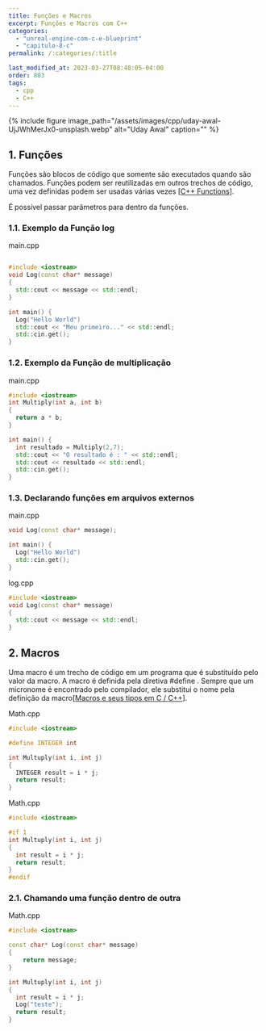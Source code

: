 ```yaml
---
title: Funções e Macros
excerpt: Funções e Macros com C++
categories: 
  - "unreal-engine-com-c-e-blueprint"
  - "capitulo-8-c"
permalink: /:categories/:title

last_modified_at: 2023-03-27T08:48:05-04:00
order: 803
tags:
  - cpp
  - C++ 
---
```


{% include figure image_path="/assets/images/cpp/uday-awal-UjJWhMerJx0-unsplash.webp" alt="Uday Awal" caption="" %}

## 1. Funções

Funções são blocos de código que somente são executados quando são chamados. Funções podem ser reutilizadas em outros trechos de código, uma vez definidas podem ser usadas várias vezes [[C++ Functions](https://www.w3schools.com/cpp/cpp_functions.asp)].

É possível passar parâmetros para dentro da funções.

### 1.1. Exemplo da Função log

main.cpp

```cpp

#include <iostream>
void Log(const char* message)
{
  std::cout << message << std::endl;
}

int main() {
  Log("Hello World")
  std::cout << "Meu primeiro..." << std::endl;
  std::cin.get();
}
```

### 1.2. Exemplo da Função de multiplicação

main.cpp

```cpp
#include <iostream>
int Multiply(int a, int b)
{
  return a * b;
}

int main() {
  int resultado = Multiply(2,7);
  std::cout << "O resultado é : " << std::endl;
  std::cout << resultado << std::endl;
  std::cin.get();
}
```

### 1.3. Declarando funções em arquivos externos

main.cpp

```cpp
void Log(const char* message);

int main() {
  Log("Hello World")
  std::cin.get();
}
```

log.cpp

```cpp
#include <iostream>
void Log(const char* message)
{
  std::cout << message << std::endl;
}
```

## 2. Macros

Uma macro é um trecho de código em um programa que é substituído pelo valor da macro. A macro é definida pela diretiva #define . Sempre que um micronome é encontrado pelo compilador, ele substitui o nome pela definição da macro[[Macros e seus tipos em C / C++](https://acervolima.com/macros-e-seus-tipos-em-c-c/)].

Math.cpp

```cpp
#include <iostream>

#define INTEGER int

int Multuply(int i, int j)
{
  INTEGER result = i * j;
  return result;
}
```

Math.cpp

```cpp
#include <iostream>

#if 1
int Multuply(int i, int j)
{
  int result = i * j;
  return result;
}
#endif
```

### 2.1. Chamando uma função dentro de outra

Math.cpp

```cpp
#include <iostream>

const char* Log(const char* message)
{
    return message;
}

int Multuply(int i, int j)
{
  int result = i * j;
  Log("teste");
  return result;
}
```
